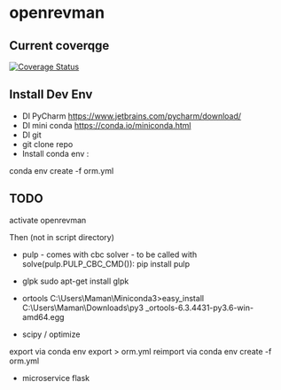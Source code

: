 # openrevman

## Current coverqge
[![Coverage Status](https://coveralls.io/repos/github/3like3beer/openrevman/badge.svg?branch=master)](https://coveralls.io/github/3like3beer/openrevman?branch=master)

## Install Dev Env
* Dl PyCharm https://www.jetbrains.com/pycharm/download/
* Dl mini conda https://conda.io/miniconda.html
* Dl git
* git clone repo
* Install conda env :

conda env create -f orm.yml

## TODO

activate openrevman

Then (not in script directory)
* pulp - comes with cbc solver - to be called with solve(pulp.PULP_CBC_CMD()):
pip install pulp

* glpk
sudo apt-get install glpk

* ortools
C:\Users\Maman\Miniconda3>easy_install C:\Users\Maman\Downloads\py3
_ortools-6.3.4431-py3.6-win-amd64.egg


* scipy / optimize



export via 
conda env export > orm.yml
reimport via
conda env create -f orm.yml
* microservice flask
